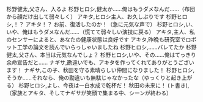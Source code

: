 杉野健太,父さん、入るよ
杉野ヒロシ,健太か……俺はもうダメなんだ……（布団から顔だけ出して弱々しく）
アキタ,ヒロシ主人、お久しぶりです
杉野ヒロシ,！？ アキタ！？ お前、復活したのか！（急に元気な声で）
杉野ヒロシ,い、いや、俺はもうダメなんだ……（慌てて弱々しい演技に戻る）
アキタ,主人、私のセンサーによると、あなたの健康状態は良好です
アキタ,昨晩も研究室でロボット工学の論文を読んでいらっしゃいましたね
杉野ヒロシ,……バレてたか
杉野健太,父さん、本当は元気なんでしょ？
杉野ヒロシ,いや、その……俺はてっきり余命宣告だと……
ナギサ,勘違いでも、アキタを作ってくれてありがとうございます！
ナギサ,この子、秋田を守る素晴らしい仲間になりました！
杉野ヒロシ,そうか……それなら、俺の勘違いも無駄じゃなかったな（ゆっくりと起き上がる）
杉野ヒロシ,よし、今夜は一白水成で乾杯だ！ 秋田の未来に！
(ト書き),（家族とアキタ、そしてナギサが笑顔で集まる中、シーンが終わる）
